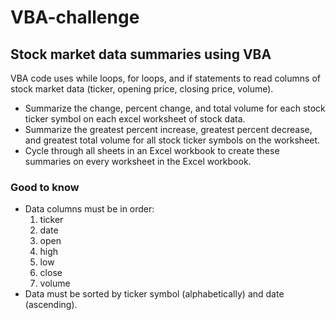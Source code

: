 # VBA-challenge
<h2>Stock market data summaries using VBA</h2>

VBA code uses while loops, for loops, and if statements to read columns of stock market data (ticker, opening price, closing price, volume).  
<ul>
  <li>Summarize the change, percent change, and total volume for each stock ticker symbol on each excel worksheet of stock data.</li>
  <li>Summarize the greatest percent increase, greatest percent decrease, and greatest total volume for all stock ticker symbols on the worksheet.</li>
  <li>Cycle through all sheets in an Excel workbook to create these summaries on every worksheet in the Excel workbook. </li>
</ul>

<h3>Good to know</h3>
<ul>
  <li>Data columns must be in order:
  <ol>
    <li>ticker</li>
    <li>date</li>
    <li>open</li>
    <li>high</li>
    <li>low</li>
    <li>close</li>
    <li>volume</li>
  </ol>
  </li>
  <li>Data must be sorted by ticker symbol (alphabetically) and date (ascending).</li>
</ul>
